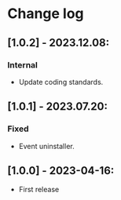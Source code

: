 # Change log

## [1.0.2] - 2023.12.08:
### Internal
- Update coding standards.

## [1.0.1] - 2023.07.20:
### Fixed
- Event uninstaller.

## [1.0.0] - 2023-04-16:
- First release
